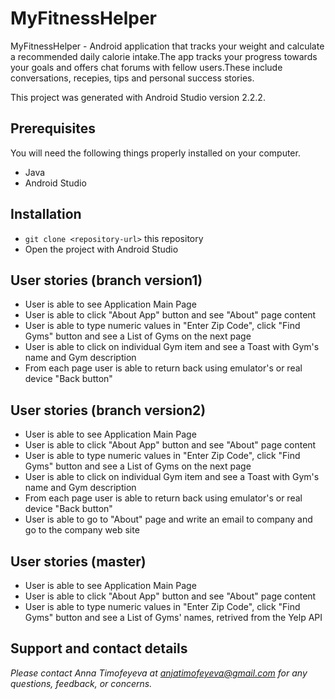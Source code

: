 # MyFitnessHelper

MyFitnessHelper - Android application that tracks your weight and calculate a recommended daily calorie intake.The app tracks your progress towards your goals and offers chat forums with fellow users.These include conversations, recepies, tips and personal success stories.

This project was generated with Android Studio version 2.2.2.


## Prerequisites

You will need the following things properly installed on your computer.

* Java
* Android Studio


## Installation

* `git clone <repository-url>` this repository
* Open the project with Android Studio


## User stories (branch version1)
* User is able to see Application Main Page
* User is able to click "About App" button and see "About" page content
* User is able to type numeric values in "Enter Zip Code", click "Find Gyms" button and see a List of Gyms on the next page
* User is able to click on individual Gym item and see a Toast with Gym's name and Gym description
* From each page user is able to return back using emulator's or real device "Back button"
## User stories (branch version2)
* User is able to see Application Main Page
* User is able to click "About App" button and see "About" page content
* User is able to type numeric values in "Enter Zip Code", click "Find Gyms" button and see a List of Gyms on the next page
* User is able to click on individual Gym item and see a Toast with Gym's name and Gym description
* From each page user is able to return back using emulator's or real device "Back button"
* User is able to go to "About" page and write an email to company and go to the company web site
## User stories (master)
* User is able to see Application Main Page
* User is able to click "About App" button and see "About" page content
* User is able to type numeric values in "Enter Zip Code", click "Find Gyms" button and see a List of Gyms' names, retrived from the Yelp API
## Support and contact details

_Please contact Anna Timofeyeva at anjatimofeyeva@gmail.com for any questions, feedback, or concerns._


